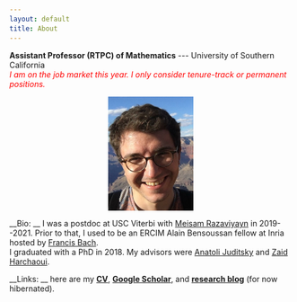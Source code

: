 ```yaml
---
layout: default
title: About
---
```

__Assistant Professor (RTPC) of Mathematics__ --- University of Southern California  
<span style="color:red;">
_I am on the job market this year. I only consider tenure-track or permanent positions._  
</span>  

<p align="center">
<img src="photoGrandCanyon-cropped-stronger.jpg" alt="Getty museum" width="30%" align="center" hspace="20">
</p>
    
__Bio: __ I was a postdoc at USC Viterbi with [Meisam Razaviyayn](https://sites.usc.edu/razaviyayn/research/) in 2019--2021. Prior to that, I used to be an ERCIM Alain Bensoussan fellow at Inria hosted by [Francis Bach](https://www.di.ens.fr/~fbach/).  
I graduated with a PhD in 2018. My advisors were [Anatoli Juditsky](https://ljk.imag.fr/membres/Anatoli.Iouditski/) and [Zaid Harchaoui](http://faculty.washington.edu/zaid/index.html). 
<br />
  
__Links: __ here are my [__CV__](assets/dmitrii_ostrovskii_CV.pdf), [__Google Scholar__](https://scholar.google.fr/citations?user=2IvZJ3cAAAAJ&hl=en), and  [__research blog__](https://ostrodmit.github.io/blog/) (for now hibernated).